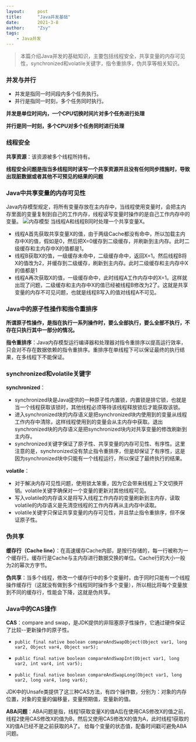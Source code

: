 ```yaml
---
layout:     post
title:      "Java并发基础"
date:       2021-3-8
author:     "Zsy"
tags:
    - Java并发
---
```

>本篇介绍Java并发的基础知识，主要包括线程安全，共享变量的内存可见性，synchronized和volatile关键字，指令重排序，伪共享等相关知识。

### 并发与并行

 - 并发是指同一时间段内多个任务执行。
 - 并行是指同一时刻，多个任务同时执行。
   

**并发是单位时间内，一个CPU切换时间片对多个任务进行处理**

**并行是同一时刻，多个CPU对多个任务同时进行处理**

### 线程安全
**共享资源**：该资源被多个线程所持有。

**线程安全问题是指当多线程同时读写一个共享资源并且没有任何同步措施时，导致出现脏数据或者其他不可预见的结果的问题**

### Java中共享变量的内存可见性
Java内存模型规定，将所有变量存放在主内存中，当线程使用变量时，会把主内存里面的变量复制到自己的工作内存，线程读写变量时操作的是自己工作内存中的变量。
![内存模型](https://img-blog.csdnimg.cn/20210305182228132.png?x-oss-process=image/watermark,type_ZmFuZ3poZW5naGVpdGk,shadow_10,text_aHR0cHM6Ly9ibG9nLmNzZG4ubmV0L0NhcnJvdFpzeQ==,size_16,color_FFFFFF,t_70)
当线程A和线程B同时处理一个共享变量X。

 - 线程A首先获取共享变量X的值，由于两级Cache都没有命中，所以加载主内存中X的值，假如是0，然后把X=0缓存到二级缓存，并刷新到主内存。此时二级缓存和主内存中X的值都是1。
 - 线程B获取X的值，一级缓存未命中，二级缓存命中，返回X=1。然后线程B将X的值改为2，并缓存到二级缓存，刷新到主内存。此时二级缓存和主内存中X的值都是1
 - 线程A再次获取X的值，一级缓存命中，此时线程A工作内存中的X=1。这样就出现了问题，二级缓存和主内存中X的值已经被线程B修改为2了。这就是共享变量的内存不可见问题，也就是线程B写入的值对线程A不可见。

### Java中的原子性操作和指令重排序
**所谓原子性操作，是指在执行一系列操作时，要么全部执行，要么全部不执行，不存在只执行其中一部分的情况。**

**指令重排序**：Java内存模型运行编译器和处理器对指令重排序以提高运行效率，只会对不存在数据依赖的指令重排序。重排序在单线程下可以保证最终的执行结果，在多线程下不能保证。


### synchronized和volatile关键字
**synchronized**：

 - synchronized块是Java提供的一种原子性内置锁，内置锁是排它锁，也就是当一个线程获取该锁时，其他线程必须等待该线程释放锁后才能获取该锁。
 - 进入synchronized块的内存语义是把synchronized块内使用到的变量从线程工作内存中清除，这样线程使用到的变量会从主内存中获取。退出synchronized块的内存语义是把synchronized块内对共享变量的修改刷新到主内存。
 - synchronized关键字保证了原子性、共享变量的内存可见性、有序性。这里注意的是，synchronized没有禁止指令重排序，但是却保证了有序性，这是因为synchronized块中只能有一个线程运行，所以保证了最终执行的结果。

**volatile**：

 - 对于解决内存可见性问题，使用锁太笨重，因为它会带来线程上下文切换开销。volatile关键字确保对一个变量的更新对其他线程可见。
 - 写入volatile的内存语义是将写入线程工作内存的变量刷新到主内存，读取volatile的内存语义是先清空线程的工作内存再从主内存中读取。
 - volatile关键字只保证共享变量的内存可见性，并且禁止指令重排序，但不保证原子性。
 
 
### 伪共享
**缓存行（Cache line）**：在高速缓存Cache内部，是按行存储的，每一行被称为一个缓存行。缓存行是Cache与主内存进行数据交换的单位。Cache行的大小一般为2的幂次方字节。

**伪共享**：当多个线程，修改一个缓存行中的多个变量时，由于同时只能有一个线程操作缓存行（这就没有做到多个线程同时操作多个变量），所以相比将每个变量放到不同的缓存行，性能会下降，这就是伪共享。

### Java中的CAS操作

**CAS**：compare and swap，是JDK提供的非阻塞原子性操作，它通过硬件保证了比较--更新操作的原子性。

 -     public final native boolean compareAndSwapObject(Object var1, long var2, Object var4, Object var5);
 -     public final native boolean compareAndSwapInt(Object var1, long var2, int var4, int var5);
 -     public final native boolean compareAndSwapLong(Object var1, long var2, long var4, long var6);

JDK中的Unsafe类提供了这三种CAS方法，有四个操作数，分别为：对象的内存位置，对象的变量的偏移量，变量预期值，变量新的值。

**ABA问题**：ABA问题是指，线程1获取变量X的值A后在使用CAS修改X的值之前，线程2使用CAS修改X的值为B，然后又使用CAS修改X的值为A，此时线程1获取的X的值A已经不是之前获取的A了。
给每个变量的状态值，配备时间戳可避免ABA问题。

